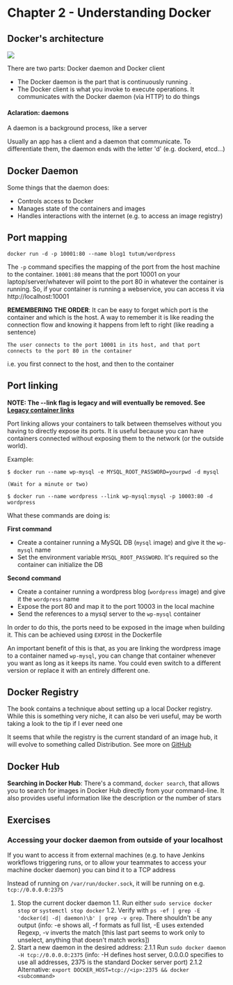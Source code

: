 # Chapter 2 - Understanding Docker

## Docker's architecture
![](https://dpzbhybb2pdcj.cloudfront.net/miell2/Figures/02fig01_alt.jpg)

There are two parts: Docker daemon and Docker client
- The Docker daemon is the part that is continuously running . 
- The Docker client is what you invoke to execute operations. It communicates with the Docker daemon (via HTTP) to do things

#### Aclaration: daemons
A daemon is a background process, like a server

Usually an app has a client and a daemon that communicate. To differentiate them, the daemon ends with the letter 'd' (e.g. dockerd, etcd...)

## Docker Daemon
Some things that the daemon does:
- Controls access to Docker
- Manages state of the containers and images
- Handles interactions with the internet (e.g. to access an image registry)

## Port mapping

```
docker run -d -p 10001:80 --name blog1 tutum/wordpress
```

The `-p` command specifies the mapping of the port from the host machine to the container. `10001:80` means that the port 10001 on your laptop/server/whatever will point to the port 80 in whatever the container is running. So, if your container is running a webservice, you can access it via http://localhost:10001

**REMEMBERING THE ORDER**: It can be easy to forget which port is the container and which is the host. A way to remember it is like reading the connection flow and knowing it happens from left to right (like reading a sentence)

`The user connects to the port 10001 in its host, and that port connects to the port 80 in the container`

i.e. you first connect to the host, and then to the container

## Port linking
**NOTE: The --link flag is legacy and will eventually be removed. See [Legacy container links](https://docs.docker.com/network/links/)**

Port linking allows your containers to talk between themselves without you having to directly expose its ports. It is useful because you can have containers connected without exposing them to the network (or the outside world).

Example:

```
$ docker run --name wp-mysql -e MYSQL_ROOT_PASSWORD=yourpwd -d mysql

(Wait for a minute or two)

$ docker run --name wordpress --link wp-mysql:mysql -p 10003:80 -d wordpress
```

What these commands are doing is:

**First command**
- Create a container running a MySQL DB (`mysql` image) and give it the `wp-mysql` name
- Set the environment variable `MYSQL_ROOT_PASSWORD`. It's required so the container can initialize the DB

**Second command**
- Create a container running a wordpress blog (`wordpress` image) and give it the `wordpress` name
- Expose the port 80 and map it to the port 10003 in the local machine
- Send the references to a mysql server to the `wp-mysql` container

In order to do this, the ports need to be exposed in the image when building it. This can be achieved using `EXPOSE` in the Dockerfile

An important benefit of this is that, as you are linking the wordpress image to a container named `wp-mysql`, you can change that container whenever you want as long as it keeps its name. You could even switch to a different version or replace it with an entirely different one.

## Docker Registry
The book contains a technique about setting up a local Docker registry. While this is something very niche, it can also be veri useful, may be worth taking a look to the tip if I ever need one

It seems that while the registry is the current standard of an image hub, it will evolve to something called Distribution. See more on [GitHub](https://github.com/docker/distribution)

## Docker Hub
**Searching in Docker Hub**: There's a command, `docker search`, that allows you to search for images in Docker Hub directly from your command-line. It also provides useful information like the description or the number of stars


## Exercises
### Accessing your docker daemon from outside of your localhost
If you want to access it from external machines (e.g. to have Jenkins workflows triggering runs, or to allow your teammates to access your machine docker daemon) you can bind it to a TCP address

Instead of running on `/var/run/docker.sock`, it will be running on e.g. `tcp://0.0.0.0:2375`

1. Stop the current docker daemon
    1.1. Run either `sudo service docker stop` or `systemctl stop docker`
    1.2. Verify with `ps -ef | grep -E 'docker(d| -d| daemon)\b' | grep -v grep`. There shouldn't be any output (info: -e shows all, -f formats as full list, -E uses extended Regexp, -v inverts the match [this last part seems to work only to unselect, anything that doesn't match works])
2. Start a new daemon in the desired address:
    2.1.1 Run `sudo docker daemon -H tcp://0.0.0.0:2375` (info: -H defines host server, 0.0.0.0 specifies to use all addresses, 2375 is the standard Docker server port)
    2.1.2 Alternative: `export DOCKER_HOST=tcp://<ip>:2375 && docker <subcommand>`

